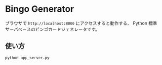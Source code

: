 # Bingo Generator

ブラウザで `http://localhost:8000` にアクセスすると動作する、
Python 標準サーバベースのビンゴカードジェネレータです。

## 使い方

```bash
python app_server.py
